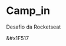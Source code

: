# Camp_in
 Desafio da Rocketseat

&#x1F517<a href="https://oguilhermeviana.github.io/Camp_in/"></a>
